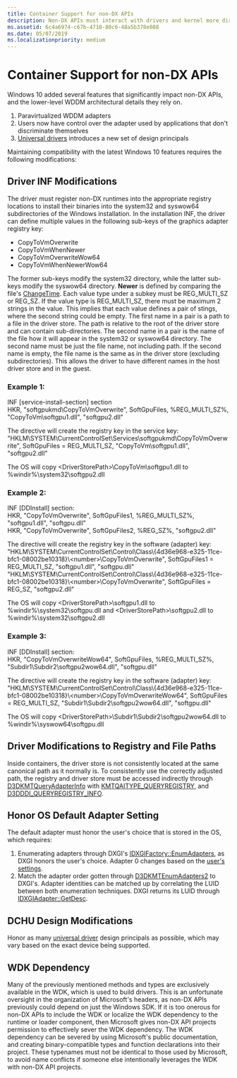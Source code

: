 ```yaml
---
title: Container Support for non-DX APIs
description: Non-DX APIs must interact with drivers and kernel more directly, so they are exposed to more complications
ms.assetid: 6c4a6974-c67b-4710-80c6-48a5b378e088
ms.date: 05/07/2019
ms.localizationpriority: medium
---
```


# Container Support for non-DX APIs

Windows 10 added several features that significantly impact non-DX APIs,
and the lower-level WDDM architectural details they rely on.
1. Paravirtualized WDDM adapters 
2. Users now have control over the adapter used by applications that don't discriminate themselves
3. [Universal drivers](https://docs.microsoft.com/windows-hardware/drivers/develop/getting-started-with-universal-drivers) introduces a new set of design principals

Maintaining compatibility with the latest Windows 10 features requires the following modifications:

## Driver INF Modifications
The driver must register non-DX runtimes into the appropriate registry locations to install their binaries
into the system32 and syswow64 subdirectories of the Windows installation.
In the installation INF, the driver can define multiple values in the following sub-keys of the graphics adapter registry key:
- CopyToVmOverwrite
- CopyToVmWhenNewer
- CopyToVmOverwriteWow64
- CopyToVmWhenNewerWow64

The former sub-keys modify the system32 directory, while the latter sub-keys modify the syswow64 directory.
__Newer__ is defined by comparing the file's [ChangeTime](https://docs.microsoft.com/windows-hardware/drivers/ddi/content/wdm/ns-wdm-_file_basic_information).
Each value type under a subkey must be REG_MULTI_SZ or REG_SZ. 
If the value type is REG_MULTI_SZ, there must be maximum 2 strings in the value. 
This implies that each value defines a pair of stings, where the second string could be empty.
The first name in a pair is a path to a file in the driver store. 
The path is relative to the root of the driver store and can contain sub-directories.
The second name in a pair is the name of the file how it will appear in the system32 or syswow64 directory.
The second name must be just the file name, not including path. 
If the second name is empty, the file name is the same as in the driver store (excluding subdirectories).
This allows the driver to have different names in the host driver store and in the guest. 

### Example 1:
INF [service-install-section] section  
HKR, "softgpukmd\CopyToVmOverwrite", SoftGpuFiles, %REG_MULTI_SZ%, "CopyToVm\softgpu1.dll", "softgpu2.dll"  

The directive will create the registry key in the service key:
"HKLM\SYSTEM\CurrentControlSet\Services\softgpukmd\CopyToVmOverwrite", SoftGpuFiles = REG_MULTI_SZ, "CopyToVm\softgpu1.dll", "softgpu2.dll"

The OS will copy \<DriverStorePath>\CopyToVm\softgpu1.dll to %windir%\system32\softgpu2.dll

### Example 2:
INF [DDInstall] section:  
HKR, "CopyToVmOverwrite", SoftGpuFiles1, %REG_MULTI_SZ%, "softgpu1.dll", "softgpu.dll"  
HKR, "CopyToVmOverwrite", SoftGpuFiles2, %REG_SZ%, "softgpu2.dll"  

The directive will create the registry key in the software (adapter) key:  
"HKLM\SYSTEM\CurrentControlSet\Control\Class\\{4d36e968-e325-11ce-bfc1-08002be10318}\\\<number>\CopyToVmOverwrite", SoftGpuFiles1 = REG_MULTI_SZ, "softgpu1.dll", "softgpu.dll"  
"HKLM\SYSTEM\CurrentControlSet\Control\Class\\{4d36e968-e325-11ce-bfc1-08002be10318}\\\<number>\CopyToVmOverwrite", SoftGpuFiles = REG_SZ, "softgpu2.dll"  

The OS will copy \<DriverStorePath>\softgpu1.dll to %windir%\system32\softgpu.dll and \<DriverStorePath>\softgpu2.dll to %windir%\system32\softgpu2.dll

### Example 3:
INF [DDInstall] section:  
HKR, "CopyToVmOverwriteWow64", SoftGpuFiles, %REG_MULTI_SZ%, "Subdir1\Subdir2\softgpu2wow64.dll", "softgpu.dll"  

The directive will create the registry key in the software (adapter) key:  
"HKLM\SYSTEM\CurrentControlSet\Control\Class\\{4d36e968-e325-11ce-bfc1-08002be10318}\\\<number>\CopyToVmOverwriteWow64", SoftGpuFiles = REG_MULTI_SZ, "Subdir1\Subdir2\softgpu2wow64.dll", "softgpu.dll"  

The OS will copy \<DriverStorePath>\Subdir1\Subdir2\softgpu2wow64.dll to %windir%\syswow64\softgpu.dll

## Driver Modifications to Registry and File Paths
Inside containers, the driver store is not consistently located at the same canonical path as it normally is.
To consistently use the correctly adjusted path, the registry and driver store must be accessed indirectly through
[D3DKMTQueryAdapterInfo](https://docs.microsoft.com/windows-hardware/drivers/ddi/content/d3dkmthk/nf-d3dkmthk-d3dkmtqueryadapterinfo)
with 
[KMTQAITYPE_QUERYREGISTRY](https://docs.microsoft.com/windows-hardware/drivers/ddi/content/d3dkmthk/ne-d3dkmthk-_kmtqueryadapterinfotype),
and [D3DDDI_QUERYREGISTRY_INFO](https://docs.microsoft.com/windows-hardware/drivers/ddi/content/d3dukmdt/ns-d3dukmdt-_d3dddi_queryregistry_info).

## Honor OS Default Adapter Setting
The default adapter must honor the user's choice that is stored in the OS, which requires:
1. Enumerating adapters through DXGI's [IDXGIFactory::EnumAdapters](https://docs.microsoft.com/windows/desktop/api/dxgi/nf-dxgi-idxgifactory-enumadapters),
as DXGI honors the user's choice. 
Adapter 0 changes based on the [user's settings](https://blogs.windows.com/windowsexperience/2018/02/07/announcing-windows-10-insider-preview-build-17093-pc/).
2. Match the adapter order gotten through [D3DKMTEnumAdapters2](https://docs.microsoft.com/windows-hardware/drivers/ddi/content/d3dkmthk/nf-d3dkmthk-d3dkmtenumadapters2) to DXGI's.
Adapter identities can be matched up by correlating the LUID between both enumeration techniques.
DXGI returns its LUID through [IDXGIAdapter::GetDesc](https://docs.microsoft.com/windows/desktop/api/dxgi/nf-dxgi-idxgiadapter-getdesc).

## DCHU Design Modifications
Honor as many [universal driver](https://docs.microsoft.com/windows-hardware/drivers/develop/getting-started-with-universal-drivers) design principals as possible,
which may vary based on the exact device being supported.

## WDK Dependency

Many of the previously mentioned methods and types are exclusively available in the WDK,
which is used to build drivers.
This is an unfortunate oversight in the organization of Microsoft's headers,
as non-DX APIs previously could depend on just the Windows SDK.
If it is too onerous for non-DX APIs to include the WDK or localize the WDK dependency to the runtime or loader component,
then Microsoft gives non-DX API projects permission to effectively sever the WDK dependency.
The WDK dependency can be severed by using Microsoft's public documentation,
and creating binary-compatible types and function declarations into their project.
These typenames must not be identical to those used by Microsoft,
to avoid name conflicts if someone else intentionally leverages the WDK with non-DX API projects.

